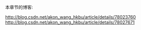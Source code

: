 本章节的博客:


http://blog.csdn.net/akon_wang_hkbu/article/details/78023760
http://blog.csdn.net/akon_wang_hkbu/article/details/78027671
